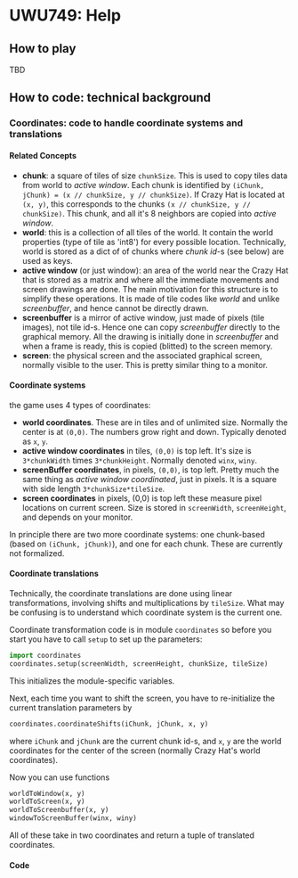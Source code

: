 # UWU749: Help

## How to play

TBD

## How to code: technical background

### Coordinates: code to handle coordinate systems and translations

#### Related Concepts

* **chunk**: a square of tiles of size `chunkSize`.  This is used to copy
   tiles data from world to _active window_.
   Each chunk is identified by
   `(iChunk, jChunk) = (x // chunkSize, y // chunkSize)`.
   If Crazy Hat is located at `(x, y)`, this corresponds to the chunks
   `(x // chunkSize, y // chunkSize)`.
   This chunk, and all it's 8 neighbors are copied into _active window_.
* **world**: this is a collection of all tiles of the world.  It
   contain the world properties (type of tile as 'int8') for every possible location.
   Technically, world is stored as a dict of of chunks where _chunk
   id_-s (see below) are used as keys.
 * **active window** (or just window):  an area of the world near the Crazy Hat that is 
   stored as a matrix and where all the immediate movements and
   screen drawings are done.  The main motivation for this structure
   is to simplify these operations.  It is made of tile codes like
   _world_ and unlike _screenbuffer_,
   and hence cannot be directly drawn.
 * **screenbuffer** is a mirror of active window, just made of pixels
   (tile images), not tile id-s.
   Hence one can copy _screenbuffer_ directly to the graphical memory.
   All the drawing is initially done in _screenbuffer_ and when a frame
   is ready, this is copied
   (blitted) to the screen memory.
 * **screen**: the physical screen and the associated graphical screen,
   normally visible to the user.
   This is pretty similar thing to a monitor.
 
#### Coordinate systems
 
the game uses 4 types of coordinates:
* **world coordinates**.  These are in tiles and of unlimited size.
  Normally the center is at `(0,0)`.  The numbers grow right and
  down.  Typically denoted as `x`, `y`.
* **active window coordinates** in tiles, `(0,0)` is top left.  It's
  size is `3*chunkWidth` times `3*chunkHeight`.  Normally denoted `winx`, `winy`.
* **screenBuffer coordinates**, in pixels, `(0,0)`, is top left.
  Pretty much the same thing as _active window coordinated_, just in
  pixels.  It is a square with side length `3*chunkSize*tileSize`.
* **screen coordinates** in pixels, (0,0) is top left
   these measure pixel locations on current screen.  Size is stored in
   `screenWidth`, `screenHeight`, and depends on your monitor.

In principle there are two more coordinate systems: one chunk-based
(based on `(iChunk, jChunk)`), and one for each chunk.  These are
currently not formalized.

#### Coordinate translations

Technically, the coordinate translations are done using linear
transformations, involving shifts and multiplications by `tileSize`.
What may be confusing is to understand which coordinate system is the
current one.

Coordinate transformation code is in module `coordinates` so 
before you start you have to call `setup` to set up the
parameters:

```python
import coordinates
coordinates.setup(screenWidth, screenHeight, chunkSize, tileSize)
```
This initializes the module-specific variables.

Next, each time you want to shift the screen, you have to
re-initialize the current translation parameters by

```python
coordinates.coordinateShifts(iChunk, jChunk, x, y)
```
where `iChunk` and `jChunk` are the current chunk id-s, and `x`, `y`
are the world coordinates for the center of the screen (normally Crazy
Hat's world coordinates).

Now you can use functions
```python
worldToWindow(x, y)
worldToScreen(x, y)
worldToScreenbuffer(x, y)
windowToScreenBuffer(winx, winy)
```
All of these take in two coordinates and return a tuple of translated
coordinates. 


#### Code
